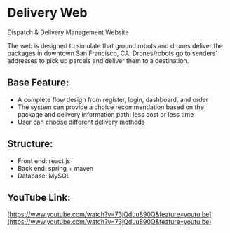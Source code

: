 # Delivery Web
Dispatch & Delivery Management Website

The web is designed to simulate that ground robots and drones deliver the packages in downtown San Francisco, CA. 
Drones/robots go to senders' addresses to pick up parcels and deliver them to a destination.

## Base Feature:
* A complete flow design from register, login, dashboard, and order
* The system can provide a choice recommendation based on the package and delivery information
path: less cost or less time
* User can choose different delivery methods

## Structure:
* Front end: react.js
* Back end: spring + maven
* Database: MySQL


## YouTube Link:
[https://www.youtube.com/watch?v=73jQduu890Q&feature=youtu.be](https://www.youtube.com/watch?v=73jQduu890Q&feature=youtu.be)
